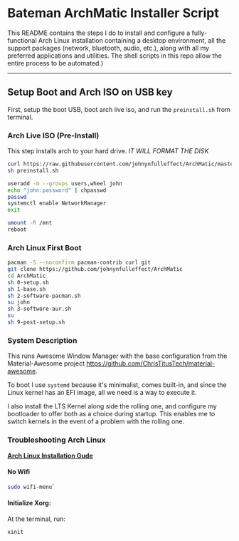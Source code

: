 # Bateman ArchMatic Installer Script

This README contains the steps I do to install and configure a fully-functional Arch Linux installation containing a desktop environment, all the support packages (network, bluetooth, audio, etc.), along with all my preferred applications and utilities. The shell scripts in this repo allow the entire process to be automated.)

---

## Setup Boot and Arch ISO on USB key

First, setup the boot USB, boot arch live iso, and run the `preinstall.sh` from terminal. 

### Arch Live ISO (Pre-Install)

This step installs arch to your hard drive. *IT WILL FORMAT THE DISK*

```bash
curl https://raw.githubusercontent.com/johnynfulleffect/ArchMatic/master/preinstall.sh -o preinstall.sh
sh preinstall.sh

useradd -m --groups users,wheel john
echo "john:password" | chpasswd
passwd
systemctl enable NetworkManager
exit

umount -R /mnt
reboot
```

### Arch Linux First Boot

```bash
pacman -S --noconfirm pacman-contrib curl git
git clone https://github.com/johnynfulleffect/ArchMatic
cd ArchMatic
sh 0-setup.sh
sh 1-base.sh
sh 2-software-pacman.sh
su john
sh 3-software-aur.sh
su
sh 9-post-setup.sh
```

### System Description
This runs Awesome Window Manager with the base configuration from the Material-Awesome project <https://github.com/ChrisTitusTech/material-awesome>.

To boot I use `systemd` because it's minimalist, comes built-in, and since the Linux kernel has an EFI image, all we need is a way to execute it.

I also install the LTS Kernel along side the rolling one, and configure my bootloader to offer both as a choice during startup. This enables me to switch kernels in the event of a problem with the rolling one.

### Troubleshooting Arch Linux

__[Arch Linux Installation Gude](https://github.com/rickellis/Arch-Linux-Install-Guide)__

#### No Wifi

```bash
sudo wifi-menu`
```

#### Initialize Xorg:
At the terminal, run:

```bash
xinit
```
